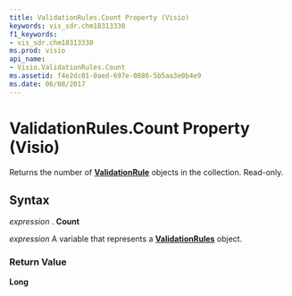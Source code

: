 ```yaml
---
title: ValidationRules.Count Property (Visio)
keywords: vis_sdr.chm18313330
f1_keywords:
- vis_sdr.chm18313330
ms.prod: visio
api_name:
- Visio.ValidationRules.Count
ms.assetid: f4e2dc01-0aed-697e-0886-5b5aa3e0b4e9
ms.date: 06/08/2017
---
```



# ValidationRules.Count Property (Visio)

Returns the number of  **[ValidationRule](Visio.ValidationRule.md)** objects in the collection. Read-only.


## Syntax

 _expression_ . **Count**

 _expression_ A variable that represents a **[ValidationRules](Visio.ValidationRules.md)** object.


### Return Value

 **Long**


